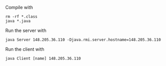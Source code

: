 Compile with
```
rm -rf *.class
java *.java
```
Run the server with
```
java Server 148.205.36.110 -Djava.rmi.server.hostname=148.205.36.110
```

Run the client with
```
java Client [name] 148.205.36.110
```
